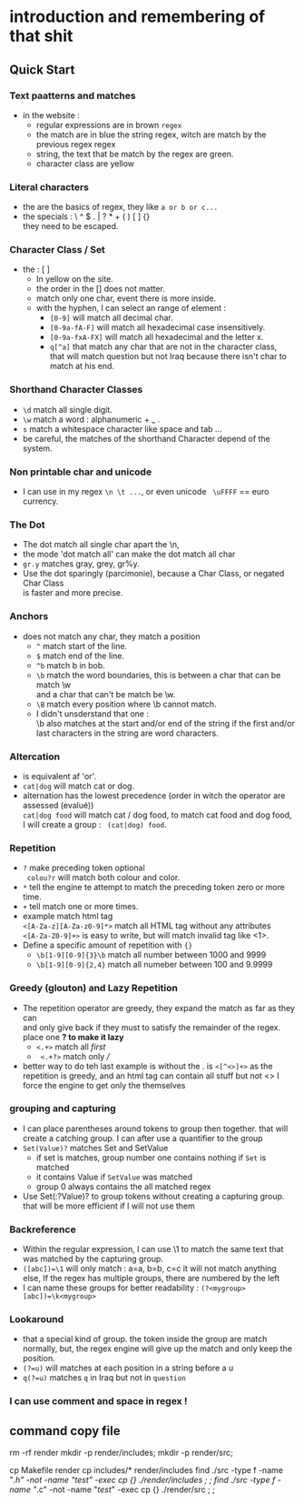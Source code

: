 # introduction and remembering of that shit

## Quick Start
   
### Text paatterns and matches
*   in the website :
    - regular expressions are in brown ` regex `
    - the match are in blue the string regex, witch are match by 
       the previous regex regex
    - string, the text that be match by the regex are green.
    - character class are yellow

### Literal characters 
*   the are the basics of regex, they like `a or b or c...`
*   the specials : \ ^ $ . | ? * + ( ) [ ] {} \
    they need to be escaped.
    
### Character Class / Set
*   the :  [ ]
    - In yellow on the site. 
    - the order in the [] does not matter.
    - match only one char, event there is more inside.
    - with the hyphen, I can select an range of element :
       * ` [0-9] ` will match all decimal char.
       * ` [0-9a-fA-F] ` will match all hexadecimal case insensitively.
       * ` [0-9a-fxA-FX] ` will match all hexadecimal and the letter x.
       * ` q[^a] ` that match any char that are not in the character class, \
                   that will match question but not Iraq because there isn't char to match at his end.

### Shorthand Character Classes
*   ` \d ` match all single digit.
*   ` \w ` match a word : alphanumeric + _ .
*   ` s ` match a whitespace character like space and tab ...
*   be careful, the matches of the shorthand Character depend of the system.

### Non printable char and unicode
*   I can use in my regex `\n \t ...`, or even unicode ` \uFFFF` == euro currency.

### The Dot
*   The dot match all single char apart the \n, 
*   the mode 'dot match all' can make the dot match all char
*   `gr.y` matches gray, grey, gr%y. 
*   Use the dot sparingly (parcimonie), because a Char Class, or negated Char Class \
    is faster and more precise.

### Anchors
*   does not match any char, they match a position 
    - ` ^ `  match start of the line.
    - ` $ `  match end of the line.
    - ` ^b ` match b in bob.
    - ` \b ` match the word boundaries, this is between a char that can be match \w \
        and a char that can't be match be \w.
    - ` \B ` match every position where \b cannot match.
    - I didn't unsderstand that one : \
         \b also matches at the start and/or end of the string if the first and/or last characters in the string are word characters. 
        
### Altercation
*   is equivalent af 'or'.
*   ` cat|dog ` will match cat or dog.
*   alternation has the lowest precedence (order in witch the operator are assessed (evalué)) \
    ` cat|dog food ` will match cat / dog food, to match cat food and dog food, \
    I will create a group : ` (cat|dog) food`.
 
### Repetition
*   ` ? ` make preceding token optional \
    ` colou?r` will match both colour and color.
*   ` * ` tell the engine te attempt to match the preceding token zero or more time.
*   ` + ` tell match one or more times.
*   example match html tag \
    ` <[A-Za-z][A-Za-z0-9]*> ` match all HTML tag without any attributes \
    `<[A-Za-Z0-9]+>` is easy to write, but will match invalid tag like <1>.
*   Define a specific amount of repetition with ` {} `
    - ` \b[1-9][0-9]{3}\b ` match all number between 1000 and 9999
    - ` \b[1-9][0-9]{2,4} ` match all numeber between 100 and 9.9999
    

### Greedy (glouton)  and Lazy Repetition
*   The repetition operator are greedy, they expand the match as far as they can \
    and only give back if they must to satisfy the remainder of the regex.
    place one __? to make it lazy__
    - ` <.+> ` match all <em>first</em>
    - ` <.+?>` match only <em> / </em>
*   better way to do teh last example is without the . is `<[^<>]+>` 
    as the repetition is greedy, and an html tag can contain all stuff but not <>
    I force the engine to get only the themselves

### grouping and capturing
*   I can place parentheses around tokens to group then together.
    that will create a catching group.
    I can after use a quantifier to the group
*   `Set(Value)?` matches Set and SetValue
    -   if set is matches, 
        group number one contains nothing if `Set` is matched
    -   it contains Value if `SetValue` was matched
    -   group 0 always contains the all matched regex
*   Use Set(:?Value)? to group tokens without creating a capturing group.
    that will be more efficient if I will not use them

### Backreference
*   Within the regular expression, I can use \1 to match the same text
    that was matched by the capturing group.    
*   `([abc])=\1` will only match : a=a, b=b, c=c
    it will not match anything else, If the regex has multiple groups, 
    there are numbered by the left
*   I can name these groups for better readability : `(?<mygroup>[abc])=\k<mygroup>`

### Lookaround
*   that a special kind of group. the token inside the group are match normally,
    but, the regex engine will give up the match and only keep the position.
*   `(?=u)` will matches at each position in a string before a u
*   `q(?=u)` matches `q` in Iraq but not in `question`     

### I can use comment and space in regex !


## command copy file 
rm -rf render
mkdir -p render/includes;
mkdir -p render/src;

cp Makefile render
cp includes/* render/includes
find ./src -type f -name "*.h" -not -name "*test*" -exec cp {} ./render/includes \; ;
find ./src -type f -name "*.c" -not -name "*test*" -exec cp {} ./render/src \; ;
